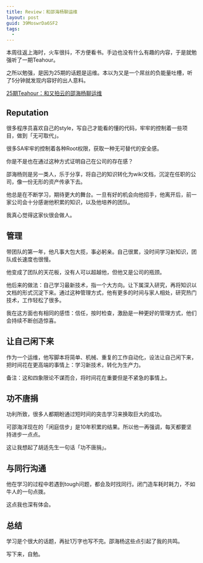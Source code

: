 ```yaml
---
title: Review：和邵海杨聊运维
layout: post
guid: 39MoswrDa6SF2
tags:
  - 
---
```


本周往返上海时，火车很抖，不方便看书。手边也没有什么有趣的内容，于是就勉强听了一期Teahour。

之所以勉强，是因为25期的话题是运维。本以为又是一个屌丝的负能量吐槽，听了5分钟就发现内容好的出人意料。

[25期Teahour：和又拍云的邵海杨聊运维](http://teahour.fm/2013/07/22/interview-with-shaohaiyang-about-upyun-devops.html)


## Reputation

很多程序员喜欢自己的style，写自己才能看的懂的代码，牢牢的控制着一些项目，做到「无可取代」。

很多SA牢牢的控制着各种Root权限，获取一种无可替代的安全感。

你是不是也在通过这种方式证明自己在公司的存在感？

邵海杨则是另一类人，乐于分享，将自己的知识转化为wiki文档，沉淀在任职的公司，像一份无形的资产传承下去。

他总是在不断学习，期待更大的舞台。一旦有好的机会向他招手，他离开后，前一家公司会十分感谢他积累的知识，以及他培养的团队。

我真心觉得这家伙很会做人。


## 管理

带团队的第一年，他凡事大包大揽，事必躬亲。自己很累，没时间学习新知识，团队成长速度也很慢。

他变成了团队的天花板，没有人可以超越他，但他又是公司的瓶颈。

他后来的做法：自己学习最新技术，指一个大方向。让下属深入研究，再将知识以文档的形式沉淀下来。通过这种管理方式，他有更多的时间与家人相处，研究热门技术，工作轻松了很多。

我在这方面也有相同的感悟：信任，按时检查，激励是一种更好的管理方式，他们会持续不断创造惊喜。


## 让自己闲下来

作为一个运维，他写脚本将简单、机械、重复的工作自动化，设法让自己闲下来，把时间花在更高端的事情上：学习新技术，转化为生产力。

备注：这和四象限论不谋而合，将时间花在重要但是不紧急的事情上。


## 功不唐捐

功利所致，很多人都期盼通过短时间的突击学习来换取巨大的成功。

可邵海洋现在的「闲庭信步」是10年积累的结果。所以他一再强调，每天都要坚持进步一点点。

这让我想起了胡适先生一句话「功不唐捐」。


## 与同行沟通

他在学习的过程中若遇到tough问题，都会及时找同行。闭门造车耗时耗力，不如牛人的一句点拨。

这点我也深有体会。


## 总结

学习是个很大的话题，再扯1万字也写不完。邵海杨这些点引起了我的共鸣。

写下来，自勉。




 


